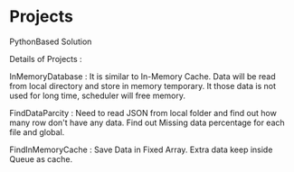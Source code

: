 # Projects
PythonBased Solution

Details of Projects :

InMemoryDatabase : It is similar to In-Memory Cache. Data will be read from local directory and store in memory temporary. It those data is not used for long time, scheduler will free memory.

FindDataParcity : Need to read JSON from local folder and find out how many row don't have any data. Find out Missing data percentage for each file and global.

FindInMemoryCache : Save Data in Fixed Array. Extra data keep inside Queue as cache.
